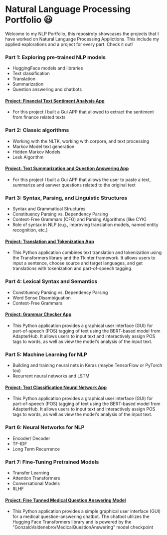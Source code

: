 # Natural Language Processing Portfolio :smiley:

Welcome to my NLP Portfolio, this reposiroty showcases the projects that I have worked on Natural Language Processing Applictions. This include my applied explorations and a project for every part. Check it out! 

### Part 1: Exploring pre-trained NLP models
- HuggingFace models and libraries
- Text classification
- Translation
- Summarization
- Question answering and chatbots

#### [Project: Financial Text Sentiment Analysis App](https://github.com/gonzalovaldenebro/NaturalLanguageProcessing-Portfolio/tree/d43552d1ef5a7f445acb564e24f29f8346847dc7/Part%201%20-%20Exploring%20Pre-Trained%20NLP%20Models/Project)

- For this project I built a Gui APP that allowed to extract the sentiment from finance related texts 

### Part 2: Classic algorithms

- Working with the NLTK, working with corpora, and text processing
- Markov Model text generation
- Hidden Markov Models
- Lesk Algorithm

#### [Project: Text Summarization and Question Answering App](https://github.com/gonzalovaldenebro/NaturalLanguageProcessing-Portfolio/tree/013e582ec0a66792cb37921b22e19a62f37c3360/Part%202%20-%20Classical%20Algorithms/Project)

- For this project I built a Gui APP that allows the user to paste a text, summarize and asnwer questions related to the original text

### Part 3: Syntax, Parsing, and Linguistic Structures

- Syntax and Grammatical Structures
- Constituency Parsing vs. Dependency Parsing
- Context-Free Grammars (CFG) and Parsing Algorithms (like CYK)
- Role of syntax in NLP (e.g., improving translation models, named entity recognition, etc.)

#### [Project: Translation and Tokenization App](https://github.com/gonzalovaldenebro/NaturalLanguageProcessing-Portfolio/tree/main/Part%203%20-%20Syntax%2C%20Parsing%2C%20and%20Linguistic%20Structures/Project)

- This Python application combines text translation and tokenization using the Transformers library and the Tkinter framework. It allows users to input a sentence, choose source and target languages, and get translations with tokenization and part-of-speech tagging.

### Part 4: Lexical Syntax and Semantics

- Constituency Parsing vs. Dependency Parsing
- Word Sense Disambiguation
- Context-Free Grammars

#### [Project: Grammar Checker App](https://github.com/gonzalovaldenebro/NaturalLanguageProcessing-Portfolio/tree/main/Part%204%20-%20Lexical%20Syntax%20and%20Semantics/Project)

- This Python application provides a graphical user interface (GUI) for part-of-speech (POS) tagging of text using the BERT-based model from AdapterHub. It allows users to input text and interactively assign POS tags to words, as well as view the model's analysis of the input text. 

### Part 5: Machine Learning for NLP

- Building and training neural nets in Keras (maybe TensorFlow or PyTorch too)
- Recurrent neural networks and LSTM

#### [Project: Text Classification Neural Network App](https://github.com/gonzalovaldenebro/NaturalLanguageProcessing-Portfolio/tree/main/Part%205%20-%20Neural%20Network%20for%20NLP/Project)

- This Python application provides a graphical user interface (GUI) for part-of-speech (POS) tagging of text using the BERT-based model from AdapterHub. It allows users to input text and interactively assign POS tags to words, as well as view the model's analysis of the input text.

### Part 6:  Neural Networks for NLP

- Encoder/ Decoder
- TF-IDF
- Long Term Recurrence

### Part 7: Fine-Tuning Pretrained Models

- Transfer Learning
- Attention Transformers 
- Conversational Models
- RLHF

#### [Project: Fine Tunned Medical Question Answering Model](https://github.com/gonzalovaldenebro/NaturalLanguageProcessing-Portfolio/tree/main/Part%207%20-%20Fine-Tunning%20Pretrained%20Models/Project)

- This Python application provides a simple graphical user interface (GUI) for a medical question-answering chatbot. The chatbot utilizes the Hugging Face Transformers library and is powered by the "GonzaloValdenebro/MedicalQuestionAnswering" model checkpoint
